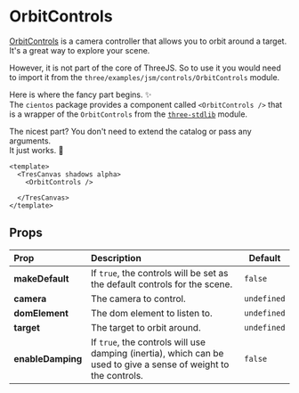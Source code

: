 # OrbitControls

[OrbitControls](https://threejs.org/docs/index.html?q=orbit#examples/en/controls/OrbitControls) is a camera controller that allows you to orbit around a target. It's a great way to explore your scene.

However, it is not part of the core of ThreeJS. So to use it you would need to import it from the `three/examples/jsm/controls/OrbitControls` module.

Here is where the fancy part begins. ✨  
The `cientos` package provides a component called `<OrbitControls />` that is a wrapper of the `OrbitControls` from the [`three-stdlib`](https://github.com/pmndrs/three-stdlib) module.

The nicest part? You don't need to extend the catalog or pass any arguments.  
It just works. 💯

```vue{3}
<template>
  <TresCanvas shadows alpha>
    <OrbitControls />

  </TresCanvas>
</template>
```

## Props

| Prop              | Description                                                                                                      | Default     |
| :---------------- | :--------------------------------------------------------------------------------------------------------------- | ----------- |
| **makeDefault**   | If `true`, the controls will be set as the default controls for the scene.                                       | `false`     |
| **camera**        | The camera to control.                                                                                           | `undefined` |
| **domElement**    | The dom element to listen to.                                                                                    | `undefined` |
| **target**        | The target to orbit around.                                                                                      | `undefined` |
| **enableDamping** | If `true`, the controls will use damping (inertia), which can be used to give a sense of weight to the controls. | `false`     |

